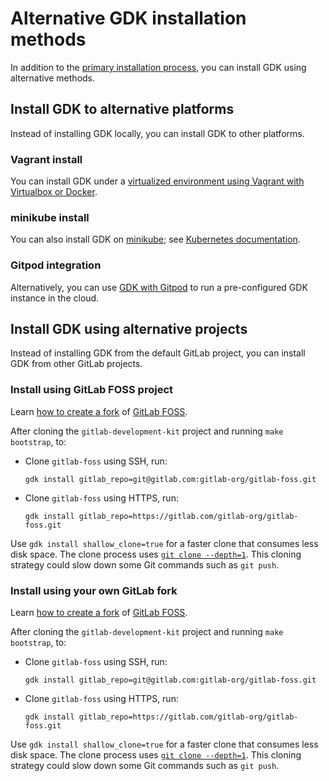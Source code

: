 # Alternative GDK installation methods

In addition to the [primary installation process](index.md#use-gdk-to-install-gitlab), you can install GDK
using alternative methods.

## Install GDK to alternative platforms

Instead of installing GDK locally, you can install GDK to other platforms.

### Vagrant install

You can install GDK under a
[virtualized environment using Vagrant with Virtualbox or Docker](howto/vagrant.md).

### minikube install

You can also install GDK on [minikube](https://github.com/kubernetes/minikube);
see [Kubernetes documentation](howto/kubernetes/minikube.md).

### Gitpod integration

Alternatively, you can use [GDK with Gitpod](howto/gitpod.md) to run a pre-configured GDK instance in the cloud.

## Install GDK using alternative projects

Instead of installing GDK from the default GitLab project, you can install GDK from other GitLab
projects.

### Install using GitLab FOSS project

Learn [how to create a fork](https://docs.gitlab.com/ee/user/project/repository/forking_workflow.html#creating-a-fork)
of [GitLab FOSS](https://gitlab.com/gitlab-org/gitlab-foss).

After cloning the `gitlab-development-kit` project and running `make bootstrap`, to:

- Clone `gitlab-foss` using SSH, run:

  ```shell
  gdk install gitlab_repo=git@gitlab.com:gitlab-org/gitlab-foss.git
  ```

- Clone `gitlab-foss` using HTTPS, run:

  ```shell
  gdk install gitlab_repo=https://gitlab.com/gitlab-org/gitlab-foss.git
  ```

Use `gdk install shallow_clone=true` for a faster clone that consumes less disk
space. The clone process uses [`git clone --depth=1`](https://www.git-scm.com/docs/git-clone#Documentation/git-clone.txt---depthltdepthgt). This cloning strategy could slow down some Git commands such as `git push`.

### Install using your own GitLab fork

Learn [how to create a fork](https://docs.gitlab.com/ee/user/project/repository/forking_workflow.html#creating-a-fork)
of [GitLab FOSS](https://gitlab.com/gitlab-org/gitlab-foss).

After cloning the `gitlab-development-kit` project and running `make bootstrap`, to:

- Clone `gitlab-foss` using SSH, run:

  ```shell
  gdk install gitlab_repo=git@gitlab.com:gitlab-org/gitlab-foss.git
  ```

- Clone `gitlab-foss` using HTTPS, run:

  ```shell
  gdk install gitlab_repo=https://gitlab.com/gitlab-org/gitlab-foss.git
  ```

Use `gdk install shallow_clone=true` for a faster clone that consumes less disk
space. The clone process uses [`git clone --depth=1`](https://www.git-scm.com/docs/git-clone#Documentation/git-clone.txt---depthltdepthgt). This cloning strategy could slow down some Git commands such as `git push`.
